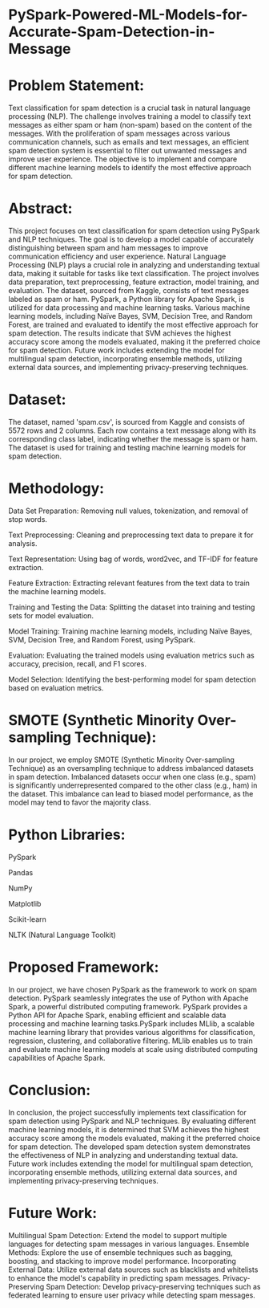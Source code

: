 # PySpark-Powered-ML-Models-for-Accurate-Spam-Detection-in-Message

# Problem Statement:
Text classification for spam detection is a crucial task in natural language processing (NLP). The challenge involves training a model to classify text messages as either spam or ham (non-spam) based on the content of the messages. With the proliferation of spam messages across various communication channels, such as emails and text messages, an efficient spam detection system is essential to filter out unwanted messages and improve user experience. The objective is to implement and compare different machine learning models to identify the most effective approach for spam detection.

# Abstract:
This project focuses on text classification for spam detection using PySpark and NLP techniques. The goal is to develop a model capable of accurately distinguishing between spam and ham messages to improve communication efficiency and user experience. Natural Language Processing (NLP) plays a crucial role in analyzing and understanding textual data, making it suitable for tasks like text classification. The project involves data preparation, text preprocessing, feature extraction, model training, and evaluation. The dataset, sourced from Kaggle, consists of text messages labeled as spam or ham. PySpark, a Python library for Apache Spark, is utilized for data processing and machine learning tasks. Various machine learning models, including Naïve Bayes, SVM, Decision Tree, and Random Forest, are trained and evaluated to identify the most effective approach for spam detection. The results indicate that SVM achieves the highest accuracy score among the models evaluated, making it the preferred choice for spam detection. Future work includes extending the model for multilingual spam detection, incorporating ensemble methods, utilizing external data sources, and implementing privacy-preserving techniques.

# Dataset:
The dataset, named 'spam.csv', is sourced from Kaggle and consists of 5572 rows and 2 columns. Each row contains a text message along with its corresponding class label, indicating whether the message is spam or ham. The dataset is used for training and testing machine learning models for spam detection.

# Methodology:
Data Set Preparation: Removing null values, tokenization, and removal of stop words.

Text Preprocessing: Cleaning and preprocessing text data to prepare it for analysis.

Text Representation: Using bag of words, word2vec, and TF-IDF for feature extraction.

Feature Extraction: Extracting relevant features from the text data to train the machine learning models.

Training and Testing the Data: Splitting the dataset into training and testing sets for model evaluation.

Model Training: Training machine learning models, including Naïve Bayes, SVM, Decision Tree, and Random Forest, using PySpark.

Evaluation: Evaluating the trained models using evaluation metrics such as accuracy, precision, recall, and F1 scores.

Model Selection: Identifying the best-performing model for spam detection based on evaluation metrics.

# SMOTE (Synthetic Minority Over-sampling Technique):
In our project, we employ SMOTE (Synthetic Minority Over-sampling Technique) as an oversampling technique to address imbalanced datasets in spam detection. Imbalanced datasets occur when one class (e.g., spam) is significantly underrepresented compared to the other class (e.g., ham) in the dataset. This imbalance can lead to biased model performance, as the model may tend to favor the majority class.

# Python Libraries:
PySpark

Pandas

NumPy

Matplotlib

Scikit-learn

NLTK (Natural Language Toolkit)

# Proposed Framework:
In our project, we have chosen PySpark as the framework to work on spam detection. PySpark seamlessly integrates the use of Python with Apache Spark, a powerful distributed computing framework. PySpark provides a Python API for Apache Spark, enabling efficient and scalable data processing and machine learning tasks.PySpark includes MLlib, a scalable machine learning library that provides various algorithms for classification, regression, clustering, and collaborative filtering. MLlib enables us to train and evaluate machine learning models at scale using distributed computing capabilities of Apache Spark.

# Conclusion:
In conclusion, the project successfully implements text classification for spam detection using PySpark and NLP techniques. By evaluating different machine learning models, it is determined that SVM achieves the highest accuracy score among the models evaluated, making it the preferred choice for spam detection. The developed spam detection system demonstrates the effectiveness of NLP in analyzing and understanding textual data. Future work includes extending the model for multilingual spam detection, incorporating ensemble methods, utilizing external data sources, and implementing privacy-preserving techniques.

# Future Work:
Multilingual Spam Detection: Extend the model to support multiple languages for detecting spam messages in various languages.
Ensemble Methods: Explore the use of ensemble techniques such as bagging, boosting, and stacking to improve model performance.
Incorporating External Data: Utilize external data sources such as blacklists and whitelists to enhance the model's capability in predicting spam messages.
Privacy-Preserving Spam Detection: Develop privacy-preserving techniques such as federated learning to ensure user privacy while detecting spam messages.






